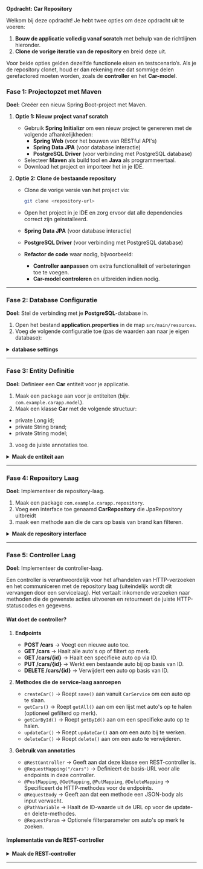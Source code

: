**Opdracht: Car Repository**

Welkom bij deze opdracht! Je hebt twee opties om deze opdracht uit te voeren:
1. **Bouw de applicatie volledig vanaf scratch** met behulp van de richtlijnen hieronder.
2. **Clone de vorige iteratie van de repository** en breid deze uit.

Voor beide opties gelden dezelfde functionele eisen en testscenario’s. Als je de repository clonet, houd er dan rekening mee dat sommige delen gerefactored moeten worden, zoals de **controller** en het **Car-model**.

### **Fase 1: Projectopzet met Maven**
**Doel:** Creëer een nieuw Spring Boot-project met Maven.


1. **Optie 1: Nieuw project vanaf scratch**
   - Gebruik **Spring Initializr** om een nieuw project te genereren met de volgende afhankelijkheden:
      - **Spring Web** (voor het bouwen van RESTful API's)
      - **Spring Data JPA** (voor database interactie)
      - **PostgreSQL Driver** (voor verbinding met PostgreSQL database)
   - Selecteer **Maven** als build tool en **Java** als programmeertaal.
   - Download het project en importeer het in je IDE.

2. **Optie 2: Clone de bestaande repository**
   - Clone de vorige versie van het project via:
     ```sh
     git clone <repository-url>
     ```
   - Open het project in je IDE en zorg ervoor dat alle dependencies correct zijn geïnstalleerd.
   - **Spring Data JPA** (voor database interactie)
   - **PostgreSQL Driver** (voor verbinding met PostgreSQL database)

   - **Refactor de code** waar nodig, bijvoorbeeld:
      - **Controller aanpassen** om extra functionaliteit of verbeteringen toe te voegen.
      - **Car-model controleren** en uitbreiden indien nodig.
---

### **Fase 2: Database Configuratie**
**Doel:** Stel de verbinding met je **PostgreSQL**-database in.


1. Open het bestand **application.properties** in de map `src/main/resources`.
2. Voeg de volgende configuratie toe (pas de waarden aan naar je eigen database):

<details>
<summary><strong>database settings</strong></summary>

```properties
spring.application.name=cardemo

spring.datasource.url=jdbc:postgresql://localhost:5432/cardemo
spring.datasource.username=${POSTGRESQL_USERNAME}
spring.datasource.password=${POSTGRESQL_PASSWORD}

# JPA instellingen
spring.jpa.show-sql=true
spring.jpa.generate-ddl=true
spring.jpa.hibernate.ddl-auto=create

# Database initialisatie
spring.sql.init.mode=always
spring.jpa.defer-datasource-initialization=true
   ```
3. Zorg ervoor dat **PostgreSQL draait** en toegankelijk is op de aangegeven URL.
4. Als de database nog niet bestaat, maak deze dan aan in **pgAdmin**.
</details>

---

### **Fase 3: Entity Definitie**
**Doel:** Definieer een **Car** entiteit voor je applicatie.


1. Maak een package aan voor je entiteiten (bijv. `com.example.carapp.model`).
2. Maak een klasse **Car** met de volgende structuur:

- private Long id;
- private String brand;
- private String model;

3. voeg de juiste annotaties toe.

<details>
<summary><strong>Maak de entiteit aan</strong></summary>

```java
   import jakarta.persistence.*;
   
   @Entity
   @Table(name = "cars")
   public class Car {
       @Id
       @GeneratedValue(strategy = GenerationType.IDENTITY)
       private Long id;
       private String brand;
       private String model;
   
       // Getters en setters
   }
   ```
</details>

---

### **Fase 4: Repository Laag**
**Doel:** Implementeer de repository-laag.


1. Maak een package `com.example.carapp.repository`.
2. Voeg een interface toe genaamd **CarRepository** die JpaRepository uitbreidt
3. maak een methode aan die de cars op basis van brand kan filteren.

<details>
<summary><strong>Maak de repository interface</strong></summary>

```java
   import org.springframework.data.jpa.repository.JpaRepository;
   import java.util.List;
   
   public interface CarRepository extends JpaRepository<Car, Long> {
       List<Car> findByBrand(String brand);
   }
   ```
</details>

---

### **Fase 5: Controller Laag**
**Doel:** Implementeer de controller-laag.

Een controller is verantwoordelijk voor het afhandelen van HTTP-verzoeken en het communiceren met de repository laag (uiteindelijk wordt dit vervangen door een servicelaag). Het vertaalt inkomende verzoeken naar methoden die de gewenste acties uitvoeren en retourneert de juiste HTTP-statuscodes en gegevens.

#### **Wat doet de controller?**
1. **Endpoints**
   - **POST /cars** → Voegt een nieuwe auto toe.
   - **GET /cars** → Haalt alle auto's op of filtert op merk.
   - **GET /cars/{id}** → Haalt een specifieke auto op via ID.
   - **PUT /cars/{id}** → Werkt een bestaande auto bij op basis van ID.
   - **DELETE /cars/{id}** → Verwijdert een auto op basis van ID.

2. **Methodes die de service-laag aanroepen**
   - `createCar()` → Roept `save()` aan vanuit `CarService` om een auto op te slaan.
   - `getCars()` → Roept `getAll()` aan om een lijst met auto's op te halen (optioneel gefilterd op merk).
   - `getCarById()` → Roept `getById()` aan om een specifieke auto op te halen.
   - `updateCar()` → Roept `updateCar()` aan om een auto bij te werken.
   - `deleteCar()` → Roept `delete()` aan om een auto te verwijderen.

3. **Gebruik van annotaties**
   - `@RestController` → Geeft aan dat deze klasse een REST-controller is.
   - `@RequestMapping("/cars")` → Definieert de basis-URL voor alle endpoints in deze controller.
   - `@PostMapping`, `@GetMapping`, `@PutMapping`, `@DeleteMapping` → Specificeert de HTTP-methodes voor de endpoints.
   - `@RequestBody` → Geeft aan dat een methode een JSON-body als input verwacht.
   - `@PathVariable` → Haalt de ID-waarde uit de URL op voor de update- en delete-methodes.
   - `@RequestParam` → Optionele filterparameter om auto's op merk te zoeken.

#### **Implementatie van de REST-controller**
<details>
<summary><strong>Maak de REST-controller</strong></summary>

```java
import org.springframework.http.HttpStatus;
import org.springframework.http.ResponseEntity;
import org.springframework.web.bind.annotation.*;

import java.util.List;
import java.util.Optional;

@RestController
@RequestMapping("/cars")
public class CarController {

    private final CarRepository carRepository;

    public CarController(CarRepository carRepository) {
        this.carRepository = carRepository;
    }

    @PostMapping
    public ResponseEntity<Car> createCar(@RequestBody Car car) {
        Car savedCar = carRepository.save(car);
        return ResponseEntity.status(HttpStatus.CREATED).body(savedCar);
    }

    @GetMapping
    public ResponseEntity<List<Car>> getCars(@RequestParam(required = false) String brand) {
        List<Car> cars = (brand == null) ? carRepository.findAll() : carRepository.findByBrand(brand);
        return ResponseEntity.ok(cars);
    }

    @GetMapping("/{id}")
    public ResponseEntity<Car> getCarById(@PathVariable Long id) {
        Optional<Car> car = carRepository.findById(id);
        return car.map(ResponseEntity::ok).orElseGet(() -> ResponseEntity.notFound().build());
    }

    @PutMapping("/{id}")
    public ResponseEntity<Car> updateCar(@PathVariable Long id, @RequestBody Car carDetails) {
        return carRepository.findById(id).map(car -> {
            car.setBrand(carDetails.getBrand());
            car.setModel(carDetails.getModel());
            Car updatedCar = carRepository.save(car);
            return ResponseEntity.ok(updatedCar);
        }).orElseGet(() -> ResponseEntity.notFound().build());
    }

    @DeleteMapping("/{id}")
    public ResponseEntity<Void> deleteCar(@PathVariable Long id) {
        if (carRepository.existsById(id)) {
            carRepository.deleteById(id);
            return ResponseEntity.noContent().build();
        }
        return ResponseEntity.notFound().build();
    }
}
```
</details>

---